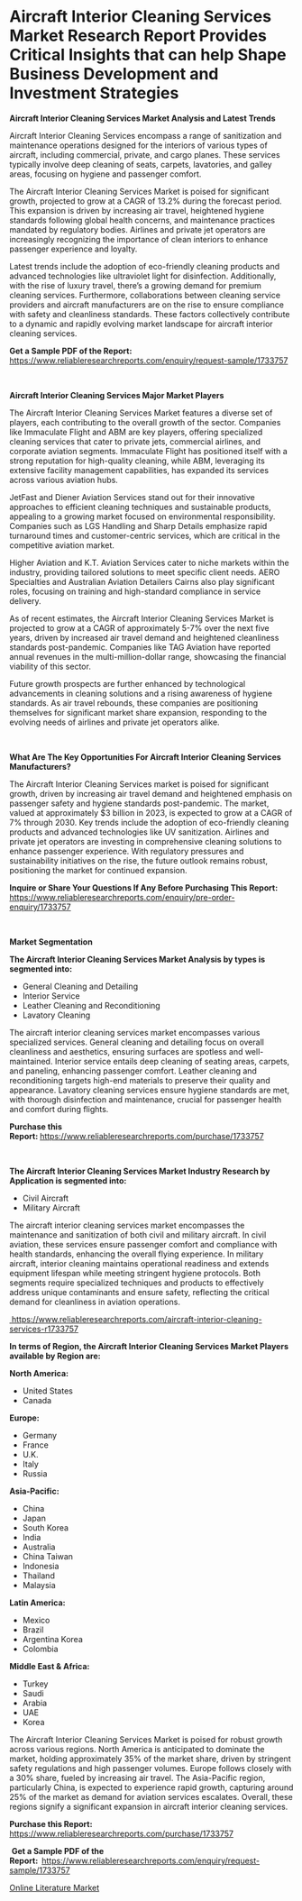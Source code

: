 <p><h1>Aircraft Interior Cleaning Services Market Research Report Provides Critical Insights that can help Shape Business Development and Investment Strategies</h1></p><p><strong>Aircraft Interior Cleaning Services Market Analysis and Latest Trends</strong></p>
<p><p>Aircraft Interior Cleaning Services encompass a range of sanitization and maintenance operations designed for the interiors of various types of aircraft, including commercial, private, and cargo planes. These services typically involve deep cleaning of seats, carpets, lavatories, and galley areas, focusing on hygiene and passenger comfort.</p><p>The Aircraft Interior Cleaning Services Market is poised for significant growth, projected to grow at a CAGR of 13.2% during the forecast period. This expansion is driven by increasing air travel, heightened hygiene standards following global health concerns, and maintenance practices mandated by regulatory bodies. Airlines and private jet operators are increasingly recognizing the importance of clean interiors to enhance passenger experience and loyalty.</p><p>Latest trends include the adoption of eco-friendly cleaning products and advanced technologies like ultraviolet light for disinfection. Additionally, with the rise of luxury travel, there’s a growing demand for premium cleaning services. Furthermore, collaborations between cleaning service providers and aircraft manufacturers are on the rise to ensure compliance with safety and cleanliness standards. These factors collectively contribute to a dynamic and rapidly evolving market landscape for aircraft interior cleaning services.</p></p>
<p><strong>Get a Sample PDF of the Report:&nbsp;</strong> <a href="https://www.reliableresearchreports.com/enquiry/request-sample/1733757?utm_campaign=3315&utm_medium=2&utm_source=Github&utm_content=ia&utm_term=10032025&utm_id=aircraft-interior-cleaning-services">https://www.reliableresearchreports.com/enquiry/request-sample/1733757</a></p>
<p>&nbsp;</p>
<p><strong>Aircraft Interior Cleaning Services Major Market Players</strong></p>
<p><p>The Aircraft Interior Cleaning Services Market features a diverse set of players, each contributing to the overall growth of the sector. Companies like Immaculate Flight and ABM are key players, offering specialized cleaning services that cater to private jets, commercial airlines, and corporate aviation segments. Immaculate Flight has positioned itself with a strong reputation for high-quality cleaning, while ABM, leveraging its extensive facility management capabilities, has expanded its services across various aviation hubs.</p><p>JetFast and Diener Aviation Services stand out for their innovative approaches to efficient cleaning techniques and sustainable products, appealing to a growing market focused on environmental responsibility. Companies such as LGS Handling and Sharp Details emphasize rapid turnaround times and customer-centric services, which are critical in the competitive aviation market.</p><p>Higher Aviation and K.T. Aviation Services cater to niche markets within the industry, providing tailored solutions to meet specific client needs. AERO Specialties and Australian Aviation Detailers Cairns also play significant roles, focusing on training and high-standard compliance in service delivery.</p><p>As of recent estimates, the Aircraft Interior Cleaning Services Market is projected to grow at a CAGR of approximately 5-7% over the next five years, driven by increased air travel demand and heightened cleanliness standards post-pandemic. Companies like TAG Aviation have reported annual revenues in the multi-million-dollar range, showcasing the financial viability of this sector.</p><p>Future growth prospects are further enhanced by technological advancements in cleaning solutions and a rising awareness of hygiene standards. As air travel rebounds, these companies are positioning themselves for significant market share expansion, responding to the evolving needs of airlines and private jet operators alike.</p></p>
<p>&nbsp;</p>
<p><strong>What Are The Key Opportunities For Aircraft Interior Cleaning Services Manufacturers?</strong></p>
<p><p>The Aircraft Interior Cleaning Services market is poised for significant growth, driven by increasing air travel demand and heightened emphasis on passenger safety and hygiene standards post-pandemic. The market, valued at approximately $3 billion in 2023, is expected to grow at a CAGR of 7% through 2030. Key trends include the adoption of eco-friendly cleaning products and advanced technologies like UV sanitization. Airlines and private jet operators are investing in comprehensive cleaning solutions to enhance passenger experience. With regulatory pressures and sustainability initiatives on the rise, the future outlook remains robust, positioning the market for continued expansion.</p></p>
<p><strong>Inquire or Share Your Questions If Any Before Purchasing This Report:</strong> <a href="https://www.reliableresearchreports.com/enquiry/pre-order-enquiry/1733757?utm_campaign=3315&utm_medium=2&utm_source=Github&utm_content=ia&utm_term=10032025&utm_id=aircraft-interior-cleaning-services">https://www.reliableresearchreports.com/enquiry/pre-order-enquiry/1733757</a></p>
<p>&nbsp;</p>
<p><strong>Market Segmentation</strong></p>
<p><strong>The Aircraft Interior Cleaning Services Market Analysis by types is segmented into:</strong></p>
<p><ul><li>General Cleaning and Detailing</li><li>Interior Service</li><li>Leather Cleaning and Reconditioning</li><li>Lavatory Cleaning</li></ul></p>
<p><p>The aircraft interior cleaning services market encompasses various specialized services. General cleaning and detailing focus on overall cleanliness and aesthetics, ensuring surfaces are spotless and well-maintained. Interior service entails deep cleaning of seating areas, carpets, and paneling, enhancing passenger comfort. Leather cleaning and reconditioning targets high-end materials to preserve their quality and appearance. Lavatory cleaning services ensure hygiene standards are met, with thorough disinfection and maintenance, crucial for passenger health and comfort during flights.</p></p>
<p><strong>Purchase this Report:&nbsp;</strong><a href="https://www.reliableresearchreports.com/purchase/1733757?utm_campaign=3315&utm_medium=2&utm_source=Github&utm_content=ia&utm_term=10032025&utm_id=aircraft-interior-cleaning-services">https://www.reliableresearchreports.com/purchase/1733757</a></p>
<p>&nbsp;</p>
<p><strong>The Aircraft Interior Cleaning Services Market Industry Research by Application is segmented into:</strong></p>
<p><ul><li>Civil Aircraft</li><li>Military Aircraft</li></ul></p>
<p><p>The aircraft interior cleaning services market encompasses the maintenance and sanitization of both civil and military aircraft. In civil aviation, these services ensure passenger comfort and compliance with health standards, enhancing the overall flying experience. In military aircraft, interior cleaning maintains operational readiness and extends equipment lifespan while meeting stringent hygiene protocols. Both segments require specialized techniques and products to effectively address unique contaminants and ensure safety, reflecting the critical demand for cleanliness in aviation operations.</p></p>
<p><a href="https://www.reliableresearchreports.com/aircraft-interior-cleaning-services-r1733757?utm_campaign=3315&utm_medium=2&utm_source=Github&utm_content=ia&utm_term=10032025&utm_id=aircraft-interior-cleaning-services">&nbsp;https://www.reliableresearchreports.com/aircraft-interior-cleaning-services-r1733757</a></p>
<p><strong>In terms of Region, the Aircraft Interior Cleaning Services Market Players available by Region are:</strong></p>
<p>
    <p> <strong> North America: </strong>
        <ul>
            <li>United States</li>
            <li>Canada</li>
        </ul>
        </p> 
    <p> <strong> Europe: </strong>
        <ul>
            <li>Germany</li>
            <li>France</li>
            <li>U.K.</li>
            <li>Italy</li>
            <li>Russia</li>
        </ul>
        </p> 
    <p> <strong> Asia-Pacific: </strong>
        <ul>
            <li>China</li>
            <li>Japan</li>
            <li>South Korea</li>
            <li>India</li>
            <li>Australia</li>
            <li>China Taiwan</li>
            <li>Indonesia</li>
            <li>Thailand</li>
            <li>Malaysia</li>
        </ul>
        </p> 
    <p> <strong> Latin America: </strong>
        <ul>
            <li>Mexico</li>
            <li>Brazil</li>
            <li>Argentina Korea</li>
            <li>Colombia</li>
        </ul>
        </p> 
    <p> <strong> Middle East & Africa: </strong>
        <ul>
            <li>Turkey</li>
            <li>Saudi</li>
            <li>Arabia</li>
            <li>UAE</li>
            <li>Korea</li>
        </ul>
    </p>
    </p>
<p><p>The Aircraft Interior Cleaning Services Market is poised for robust growth across various regions. North America is anticipated to dominate the market, holding approximately 35% of the market share, driven by stringent safety regulations and high passenger volumes. Europe follows closely with a 30% share, fueled by increasing air travel. The Asia-Pacific region, particularly China, is expected to experience rapid growth, capturing around 25% of the market as demand for aviation services escalates. Overall, these regions signify a significant expansion in aircraft interior cleaning services.</p></p>
<p><strong>Purchase this Report: </strong><a href="https://www.reliableresearchreports.com/purchase/1733757?utm_campaign=3315&utm_medium=2&utm_source=Github&utm_content=ia&utm_term=10032025&utm_id=aircraft-interior-cleaning-services">https://www.reliableresearchreports.com/purchase/1733757</a></p>
<p>&nbsp;<strong>Get a Sample PDF of the Report:&nbsp;&nbsp;</strong><a href="https://www.reliableresearchreports.com/enquiry/request-sample/1733757?utm_campaign=3315&utm_medium=2&utm_source=Github&utm_content=ia&utm_term=10032025&utm_id=aircraft-interior-cleaning-services">https://www.reliableresearchreports.com/enquiry/request-sample/1733757</a></p>
<p><strong></strong></p>
<p><p><a href="https://github.com/sderolza/Market-Research-Report-List-1/blob/main/online-literature-market.md?utm_campaign=3315&utm_medium=2&utm_source=Github&utm_content=ia&utm_term=10032025&utm_id=aircraft-interior-cleaning-services">Online Literature Market</a></p></p>